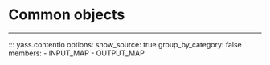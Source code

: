 # Common objects

---

::: yass.contentio
    options:
      show_source: true
      group_by_category: false
      members:
        - INPUT_MAP
        - OUTPUT_MAP
